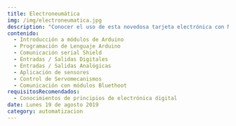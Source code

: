 ```yaml
---
title: Electroneumática
img: /img/electroneumatica.jpg
description: "Conocer el uso de esta novedosa tarjeta electrónica con Microcontroladores, y aplicable con sistemas robóticos, de telecomunicación, industriales, instrumentación automatizada."
contenido:
  - Introducción a módulos de Arduino
  - Programación de Lenguaje Arduino
  - Comunicación serial Shield
  - Entradas / Salidas Digitales
  - Entradas / Salidas Analógicas
  - Aplicación de sensores
  - Control de Servomecanismos
  - Comunicación con módulos Bluethoot
requisitosRecomendados:
  - Conocimientos de principios de electrónica digital
date: Lunes 19 de agosto 2019
category: automatizacion
---
```

